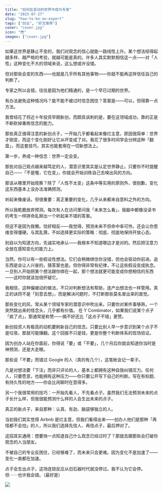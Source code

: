 ```yaml
---
title: "如何在变动的世界中成为专家"
date: "2025-07-27"
slug: "how-to-be-an-expert"
tags: ["创业", "好文推荐"]
cover: "cover.jpg"
icon: "😎"
images: ["cover.jpg"]
---
```

如果这世界是静止不变的，我们对观念的信心就能一路线性上升。某个想法经得起越多样、越严格的考验，就越可能是真的。许多人其实默默相信这一点——对「人性」这种变化不大的领域来说，这么想或许没错。



但对那些会变的东西——也就是几乎所有其他事物——你就不能再这样信任自己的判断了。



专家之所以会错，往往是因为他们精通的，是一个早已过期的世界。



有办法避免这种情况吗？能不能不被过时信念困住？答案是——可以，但得靠一点方法。



我曾经花了将近十年投资早期新创，而颇具讽刺的是，要在这领域成功，靠的正是不断砍掉重练信念的能力。



那些真正值得注意的新创点子，一开始几乎都看起来像烂主意，原因很简单：世界才刚变，而这个变化刚好让它从坏变成了对。我花了很多时间学会分辨这种「翻盘」，而这套技巧，其实也能套用在一切新想法上。



第一步，养成一种信念：世界一定会变。



那些对自己观点越来越笃定的人，潜意识里其实是认定世界静止。只要你不时提醒自己——「不是喔，它在变」，你就会开始训练自己去嗅出风的方向。



那该从哪里开始观察？除了「人性不太变」这条中等实用的原则外，很抱歉，变化这东西基本上没办法准确预测。



听起来像废话，但很重要：真正重要的变化，几乎从来都来自意料之外的方向。



所以我乾脆放弃预测。每次有人在访问里问我「未来怎么看」，我脑中都像没读书的考生一样拼命乱掰出一个听起来不错的答案。



但这不是因为我懒。恰好相反——我觉得，预测未来不但命中率可怜，还会让你思维变得僵硬。与其乱猜，不如选择更实际的策略：彻底、彻底地保持开放心态。



别自以为知道方向，先诚实地承认——我根本不知道哪边才是对的。然后把注意力全放在感知变化的能力上。



当然，你可以有一些假设性想法。它们会稍微绑住你没错，但也会驱动你前进。追东西是会让人兴奋的，猜答案也是。但你得非常有纪律，不让这些假设变成执念。
一旦别人开始把某个想法跟你绑在一起，那个想法就更可能变成你想相信的东西——这时你就该加倍怀疑它。



我相信，这种偏被动的做法，不只对判断想法有帮助，连产出想法也一样管用。真正的诀窍不是「刻意去想」，而是解决问题时，不打断那些莫名冒出来的直觉。



那些变化的风，常从某个领域专家的潜意识中吹出来。只要你对某件事够熟，一个突然跳出来的怪念头，几乎都有价值。
在 Y Combinator，如果我们说某个点子「疯了点」，那通常是称赞——搞不好还比「这点子不错」更赞。



新创投资人有极高的动机要刷新自己的信念。只要比别人早一步意识到某个点子不是垃圾，那就可能赚翻。这个回报不只是钱，更是你整个判断体系的现场验证。



因为创办人站在你面前，你得说「要」或「不要」，几个月后你就会知道你当时是神预测，还是大走眼。



那些说「不要」而错过 Google 的人（真的有几个），这笔帐会记一辈子。



凡是对想法要「下注」而非只评论的人，基本上都拥有这种自我纠错压力。任何人，只要愿意，也能拥有这种压力——你只要公开写下自己的判断。写在有标题、有持久性的地方——你会比闲聊时在意得多。



另一个我很常用的技巧：一开始先看人，不先看点子。虽然我们无法预测未来的点子长什么样，但我很能预测什么样的人会生出未来的点子。



真正的新点子，来自那种：认真、有劲、脑袋够独立的人。



当初我们其实觉得 Airbnb 是烂主意，但我们看得出来——创办人他们是那种「再怪都不会怕」的人，所以我们选择先信人、再信点子，最后押对了。



这招其实通用：想要快一点知道自己什么观念已经过时了？那就去跟那些会打破你观念的人当朋友。



不被自己的专业反困住，已经够难了，而未来只会更难。因为变化不是加速了——变化一直都在加速。



点子会生出点子，这场连锁反应从旧石器时代就没停过。我不认为它会停。
但⋯⋯也许我会错。（最好是）




![](https://prod-files-secure.s3.us-west-2.amazonaws.com/112d0858-5090-4d34-a606-b75eb8d65fd2/46476355-9cf3-4e99-9b7a-3531bc426380/1000202064.png?X-Amz-Algorithm=AWS4-HMAC-SHA256&X-Amz-Content-Sha256=UNSIGNED-PAYLOAD&X-Amz-Credential=ASIAZI2LB4664Z3EBX4E%2F20251028%2Fus-west-2%2Fs3%2Faws4_request&X-Amz-Date=20251028T161810Z&X-Amz-Expires=3600&X-Amz-Security-Token=IQoJb3JpZ2luX2VjEAgaCXVzLXdlc3QtMiJHMEUCIGm8havIgEGFuSTkc2JUHcPZMZvRbgn37Fh7gKMkJ3jOAiEA%2Bvhu1cNj3IyPyHcbyVHD3rJllkXDbrSq5ypGO9UzrAIqiAQIwf%2F%2F%2F%2F%2F%2F%2F%2F%2F%2FARAAGgw2Mzc0MjMxODM4MDUiDN3paEjPQXs0BvQqSCrcA0%2FRVapiax1A7dv5YbrB%2B0YkeU6ogXEgzMG7XFq4i242Kz%2B48uOFKRVatBs6chafL8E3xNPM%2BQ7iYmyX554QpSAOa6xUP5FXc6%2B9%2FUnEmIfl4LmspHoOVnbvEo2kdxkn9VIqbB%2Fa18CbqPs5H9qaCmE1%2FlGcoJ%2FkyG7Mixu9tVdqRF9mC5ZgBF3ZZJczBlEJNXdIbH8U1MnvepY%2FlH2PXkgFaeVRwc2rXvkxcOqQpw4O1VG1CRqx4uEEM9oA4iYc6gqNgWHFs1GD0ip8qDdnE0fO%2F1eKuNk0M8prHdAZflusTJqP8Dk5UN2hlLRRJT0Mfhx6afe0vRtEPpyL4ek%2B0%2BrR6usA183%2FiRdzBrexfp8pNExLReF8dZlPsbmEjiTZkCPI4qJDySLEJu6GjP3ohdn1om%2BJ8Zvek%2BOifUcMNmt3%2F0EYbO%2F8im71lBvMTLtu1rmLFNGRsB6aVZ5DvVz%2BVHklszFuaDy6eRar%2FZpbGY2LZtpEDqTtychohB8F%2FDOFKbRHO8kvkeAoPrXxHBKoiyMwGfSw0nlgdgshqAfrdTEFIVSicqiwBYxj%2F0i6kirLgkfa0vqRh8gkYYIcga0V9uIV9vxuYmePCOcbw7Zqzil7R1scNi8xh6G0yPcNMP7Og8gGOqUBg%2FPojVkJ0EWmMm91OpCjgXwdlw41ONhuSiCDJQ4KPMc0UDcAP25ro45i40y%2F7Q1pflZB%2B4NdQzYJMNRXfIKnAjB%2FgpH%2FxgLaf2WWgz%2FS0XcdQKb0s5uX%2BHduNm6I179N8TjAKsOirAbZruYXsS7vJ4RF%2FRF%2BzV2WW3tCWCTt%2FrKVHsrlv8FV0d%2FEAc5HGGrMZgV3uoogLmBWUHRrUMp44JL4Uwso&X-Amz-Signature=ce7eb964507ea836d8a0b5bd25067def433ae190859594672fc722d381f39f0d&X-Amz-SignedHeaders=host&x-amz-checksum-mode=ENABLED&x-id=GetObject)

